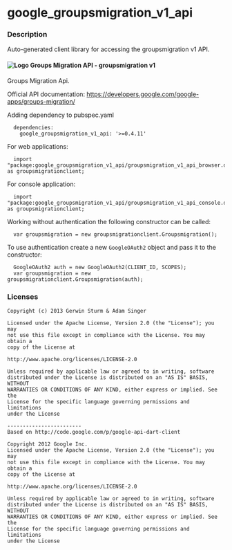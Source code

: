 # google_groupsmigration_v1_api

### Description

Auto-generated client library for accessing the groupsmigration v1 API.

#### ![Logo](http://www.google.com/images/icons/product/discussions-16.gif) Groups Migration API - groupsmigration v1

Groups Migration Api.

Official API documentation: https://developers.google.com/google-apps/groups-migration/

Adding dependency to pubspec.yaml

```
  dependencies:
    google_groupsmigration_v1_api: '>=0.4.11'
```

For web applications:

```
  import "package:google_groupsmigration_v1_api/groupsmigration_v1_api_browser.dart" as groupsmigrationclient;
```

For console application:

```
  import "package:google_groupsmigration_v1_api/groupsmigration_v1_api_console.dart" as groupsmigrationclient;
```

Working without authentication the following constructor can be called:

```
  var groupsmigration = new groupsmigrationclient.Groupsmigration();
```

To use authentication create a new `GoogleOAuth2` object and pass it to the constructor:


```
  GoogleOAuth2 auth = new GoogleOAuth2(CLIENT_ID, SCOPES);
  var groupsmigration = new groupsmigrationclient.Groupsmigration(auth);
```

### Licenses

```
Copyright (c) 2013 Gerwin Sturm & Adam Singer

Licensed under the Apache License, Version 2.0 (the "License"); you may 
not use this file except in compliance with the License. You may obtain a 
copy of the License at

http://www.apache.org/licenses/LICENSE-2.0

Unless required by applicable law or agreed to in writing, software
distributed under the License is distributed on an "AS IS" BASIS, WITHOUT
WARRANTIES OR CONDITIONS OF ANY KIND, either express or implied. See the
License for the specific language governing permissions and limitations 
under the License

------------------------
Based on http://code.google.com/p/google-api-dart-client

Copyright 2012 Google Inc.
Licensed under the Apache License, Version 2.0 (the "License"); you may 
not use this file except in compliance with the License. You may obtain a
copy of the License at

http://www.apache.org/licenses/LICENSE-2.0

Unless required by applicable law or agreed to in writing, software
distributed under the License is distributed on an "AS IS" BASIS, WITHOUT
WARRANTIES OR CONDITIONS OF ANY KIND, either express or implied. See the
License for the specific language governing permissions and limitations 
under the License

```

